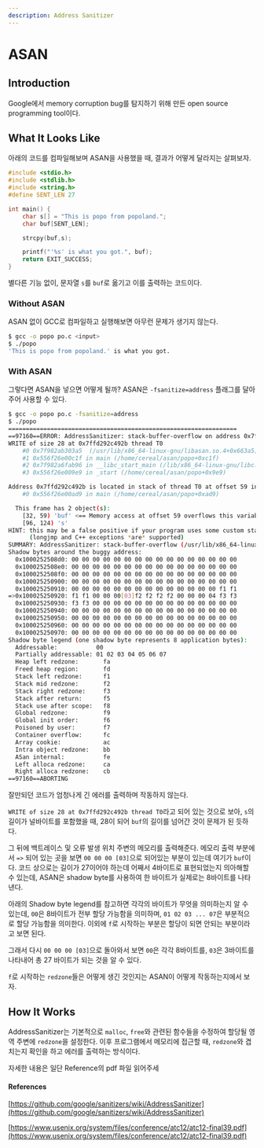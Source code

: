 ```yaml
---
description: Address Sanitizer
---
```


# ASAN

## Introduction

Google에서 memory corruption bug를 탐지하기 위해 만든 open source programming tool이다.

## What It Looks Like

아래의 코드를 컴파일해보며 ASAN을 사용했을 때, 결과가 어떻게 달라지는 살펴보자.

```c
#include <stdio.h>
#include <stdlib.h>
#include <string.h>
#define SENT_LEN 27

int main() {
	char s[] = "This is popo from popoland.";
	char buf[SENT_LEN];

	strcpy(buf,s);

	printf("'%s' is what you got.", buf);
	return EXIT_SUCCESS;
}
```

별다른 기능 없이, 문자열 `s`를 `buf`로 옮기고 이를 출력하는 코드이다.

### Without ASAN

ASAN 없이 GCC로 컴파일하고 실행해보면 아무런 문제가 생기지 않는다.

```bash
$ gcc -o popo po.c <input>
$ ./popo
'This is popo from popoland.' is what you got.
```

### With ASAN

그렇다면 ASAN을 넣으면 어떻게 될까? ASAN은 `-fsanitize=address` 플래그를 달아주어 사용할 수 있다.

```bash
$ gcc -o popo po.c -fsanitize=address
$ ./popo
=================================================================
==97160==ERROR: AddressSanitizer: stack-buffer-overflow on address 0x7ffd292c492b at pc 0x7f982ab303a6 bp 0x7ffd292c48e0 sp 0x7ffd292c4088
WRITE of size 28 at 0x7ffd292c492b thread T0
    #0 0x7f982ab303a5  (/usr/lib/x86_64-linux-gnu/libasan.so.4+0x663a5)
    #1 0x556f26e00c1f in main (/home/cereal/asan/popo+0xc1f)
    #2 0x7f982a6fab96 in __libc_start_main (/lib/x86_64-linux-gnu/libc.so.6+0x21b96)
    #3 0x556f26e009e9 in _start (/home/cereal/asan/popo+0x9e9)

Address 0x7ffd292c492b is located in stack of thread T0 at offset 59 in frame
    #0 0x556f26e00ad9 in main (/home/cereal/asan/popo+0xad9)

  This frame has 2 object(s):
    [32, 59) 'buf' <== Memory access at offset 59 overflows this variable
    [96, 124) 's'
HINT: this may be a false positive if your program uses some custom stack unwind mechanism or swapcontext
      (longjmp and C++ exceptions *are* supported)
SUMMARY: AddressSanitizer: stack-buffer-overflow (/usr/lib/x86_64-linux-gnu/libasan.so.4+0x663a5) 
Shadow bytes around the buggy address:
  0x1000252508d0: 00 00 00 00 00 00 00 00 00 00 00 00 00 00 00 00
  0x1000252508e0: 00 00 00 00 00 00 00 00 00 00 00 00 00 00 00 00
  0x1000252508f0: 00 00 00 00 00 00 00 00 00 00 00 00 00 00 00 00
  0x100025250900: 00 00 00 00 00 00 00 00 00 00 00 00 00 00 00 00
  0x100025250910: 00 00 00 00 00 00 00 00 00 00 00 00 00 00 f1 f1
=>0x100025250920: f1 f1 00 00 00[03]f2 f2 f2 f2 00 00 00 04 f3 f3
  0x100025250930: f3 f3 00 00 00 00 00 00 00 00 00 00 00 00 00 00
  0x100025250940: 00 00 00 00 00 00 00 00 00 00 00 00 00 00 00 00
  0x100025250950: 00 00 00 00 00 00 00 00 00 00 00 00 00 00 00 00
  0x100025250960: 00 00 00 00 00 00 00 00 00 00 00 00 00 00 00 00
  0x100025250970: 00 00 00 00 00 00 00 00 00 00 00 00 00 00 00 00
Shadow byte legend (one shadow byte represents 8 application bytes):
  Addressable:           00
  Partially addressable: 01 02 03 04 05 06 07 
  Heap left redzone:       fa
  Freed heap region:       fd
  Stack left redzone:      f1
  Stack mid redzone:       f2
  Stack right redzone:     f3
  Stack after return:      f5
  Stack use after scope:   f8
  Global redzone:          f9
  Global init order:       f6
  Poisoned by user:        f7
  Container overflow:      fc
  Array cookie:            ac
  Intra object redzone:    bb
  ASan internal:           fe
  Left alloca redzone:     ca
  Right alloca redzone:    cb
==97160==ABORTING
```

잘만되던 코드가 엄청나게 긴 에러를 출력하며 작동하지 않는다.

`WRITE of size 28 at 0x7ffd292c492b thread T0`라고 되어 있는 것으로 보아, `s`의 길이가 널바이트를 포함했을 때, 28이 되어 `buf`의 길이를 넘어간 것이 문제가 된 듯하다.

그 뒤에 백트레이스 및 오류 발생 위치 주변의 메모리를 출력해준다. 메모리 출력 부분에서 `=>` 되어 있는 곳을 보면 `00 00 00 [03]`으로 되어있는 부분이 있는데 여기가 `buf`이다. 코드 상으로는 길이가 27이어야 하는데 어째서 4바이트로 표현되었는지 의아해할 수 있는데, ASAN은 shadow byte를 사용하여 한 바이트가 실제로는 8바이트를 나타낸다.

아래의 Shadow byte legend를 참고하면 각각의 바이트가 무엇을 의미하는지 알 수 있는데, `00`은 8바이트가 전부 할당 가능함을 의미하며, `01 02 03 ... 07`은 부분적으로 할당 가능함을 의미한다. 이외에 `f`로 시작하는 부분은 할당이 되면 안되는 부분이라고 보면 된다. 

그래서 다시 `00 00 00 [03]`으로 돌아와서 보면 `00`은 각각 8바이트를, `03`은 3바이트를 나타내어 총 27 바이트가 되는 것을 알 수 있다.

`f`로 시작하는 `redzone`들은 어떻게 생긴 것인지는 ASAN이 어떻게 작동하는지에서 보자.

## How It Works

AddressSanitizer는 기본적으로 `malloc`, `free`와 관련된 함수들을 수정하여  할당될 영역 주변에 `redzone`을 설정한다. 이후 프로그램에서 메모리에 접근할 때, `redzone`와 겹치는지 확인을 하고 에러를 출력하는 방식이다.

자세한 내용은 일단 Reference의 pdf 파일 읽어주세



#### References

[https://github.com/google/sanitizers/wiki/AddressSanitizer](https://github.com/google/sanitizers/wiki/AddressSanitizer)

[https://www.usenix.org/system/files/conference/atc12/atc12-final39.pdf](https://www.usenix.org/system/files/conference/atc12/atc12-final39.pdf)

